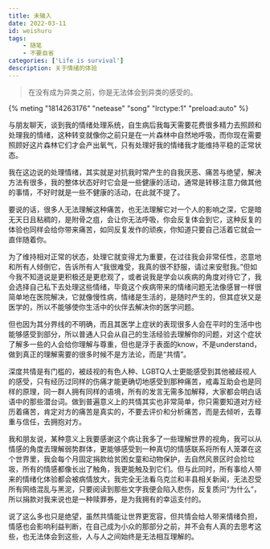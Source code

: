 ```yaml
---
title: 未输入
date: 2022-03-11 
id: weishuru
tags:  
    - 随笔
    - 不要自省
categories: ['Life is survival']
description: 关于情绪的体验
---
```


> 在没有成为异类之前，你是无法体会到异类的感受的。

{% meting "1814263176" "netease" "song" "lrctype:1" "preload:auto" %}

与朋友聊天，谈到我的情绪处理系统，自生病后我每天需要花费很多精力去照顾和处理我的情绪，这种转变就像你之前只是在一片森林中自然地呼吸，而你现在需要照顾好这片森林它们才会产出氧气，只有处理好我的情绪我才能维持平稳的正常状态。

我在这边说的处理情绪，其实就是对抗我时常产生的自我厌恶、痛苦与绝望，解决方法有很多，我的整体状态好时它会是一些健康的活动，通常是转移注意力做其他的事情，不好时就是一些不健康的活动，在此就不提了。

要说的话，很多人无法理解这种痛苦，也无法理解它对一个人的影响之深，它是暗无天日且粘稠的，是附骨之疽，会让你无法呼吸，你会反复体会到它，这种反复的体验也同样会给你带来痛苦，如同反复发作的顽疾，你知道只要自己活着它就会一直伴随着你。

为了维持相对正常的状态，处理它就变得尤为重要，在过往我会非常任性，恣意地和所有人倾倒它，告诉所有人“我很难受，我真的很不舒服，请过来安慰我。”但如今我不知道说是更积极还是更悲观了，或者说我是学会以疾病的角度对待它了，我会选择自己私下去处理这些情绪，毕竟这个疾病带来的情绪问题无法像感冒一样很简单地在医院解决，它就像慢性病，情绪是生活的，是随时产生的，但其症状又是医学的，所以不能够使你生活中的伙伴去解决你的医学问题。

但也因为其分界线的不明确，而且其医学上症状的表现很多人会在平时的生活中也能够感受到部分，所以普通人只会从自己的生活经验去理解你的问题，对这个症状了解多一些的人会给你理解与尊重，但也是浮于表面的know，不是understand，做到真正的理解需要的很多时候不是方法论，而是“共情”。

深度共情是有门槛的，被歧视的有色人种、LGBTQ人士更能感受到其他被歧视人的感受，只有经历过同样的伤痛才能更确切地感受到那种痛苦，戒毒互助会也是同样的原理，同一群人拥有同样的语境，所有的发言无需多加解释，大家都会明白话语中的那些潜台词。做到普遍意义上的共情其实也非常简单，你只需要知道对方经历着痛苦，肯定对方的痛苦是真实的，不要去评价和分析痛苦，而是去倾听，去尊重与信任，去拥抱对方。

我和朋友说，某种意义上我要感谢这个病让我多了一些理解世界的视角，我可以从情感的角度去理解弱势群体，更能够感受到一种真切的情感联系将所有人笼罩在这个世界里，我会每个月固定捐款给贫困女童和动物保护，去自然风景区时会捡垃圾，所有的情感都像长出了触角，我更能触及到它们。但与此同时，所有事给人带来的情绪化体验都会被病情放大，我完全无法看乌克兰和丰县相关新闻，无法忍受所有网络混乱与黑泥，只要阅读到那些文字我便会陷入悲伤，反复质问“为什么”，所以捐款对我来说也是一种赎罪券，是为我拥有的幸运支付的。

说了这么多也只是绝望，虽然共情能让世界更宽容，但共情会给人带来情绪负担，情感也会影响利益判断，在自己成为小众的那部分之前，并不会有人真的去思考这些，也无法体会到这些，人与人之间始终是无法相互理解的。